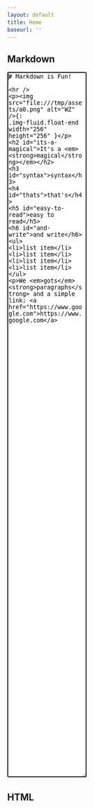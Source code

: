 ```yaml
---
layout: default
title: Home
baseurl: ''
---
```


<div class="d-flex flex-column justify-content-center" style="min-height: calc(100vh - 350px)">
<div class="row">
  <div class="col-12 mb-3">
    <h2 class="display-5">Markdown</h2>
    <div class="textarea__wrapper d-flex">
      <div id="lineCount" class="textarea__linecount">
      </div>
      <textarea
     autofocus
     class="textarea typography--mono"
     id="input"
     placeholder="Write valid markdown here"
     spellcheck="false"
     style="min-height: 40vh;">
# Markdown is Fun!

-----

![WZ](./assets/img/icon_512.png){: .img-fluid.float-end width="256" height="256" }

## It's a ___magical___
### syntax
#### that's
##### easy to read
###### and write

- list item
- list item
- list item
- list item

We _gots_ **paragraphs** and a simple link: <https://www.google.com>
</textarea>
    </div>
  </div>
  <div class="col-12">
  <h2 class="display-5">HTML</h2>
    <div id="output" class="border--thin"></div>
  </div>
</div>
  
</div>

